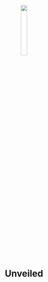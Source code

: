 <p align="center"><a href="https://iosf.in/" target="_blank"><img src="https://avatars.githubusercontent.com/u/173711859" width="20%"></a></p>
<h1 align="center">Unveiled</h1>
